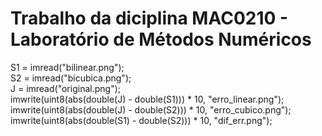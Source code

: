 # Trabalho da diciplina MAC0210 - Laboratório de Métodos Numéricos

S1 = imread("bilinear.png");  
S2 = imread("bicubica.png");  
J = imread("original.png");  
imwrite(uint8(abs(double(J) - double(S1))) * 10, "erro_linear.png");  
imwrite(uint8(abs(double(J) - double(S2))) * 10, "erro_cubico.png");  
imwrite(uint8(abs(double(S1) - double(S2))) * 10, "dif_err.png");  
